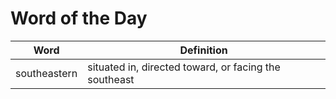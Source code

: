 # Word of the Day

|Word|Definition|
|---|---|
|southeastern|situated in, directed toward, or facing the southeast|
